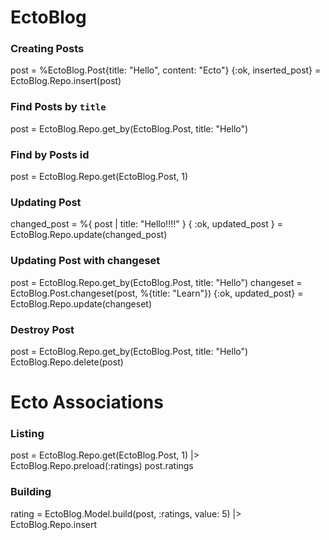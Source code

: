 EctoBlog
========

### Creating Posts
post = %EctoBlog.Post{title: "Hello", content: "Ecto"}
{:ok, inserted_post} = EctoBlog.Repo.insert(post)

### Find Posts by `title`
post = EctoBlog.Repo.get_by(EctoBlog.Post, title: "Hello")

### Find by Posts id
post = EctoBlog.Repo.get(EctoBlog.Post, 1)

### Updating Post
changed_post = %{ post | title: "Hello!!!!" }
{ :ok, updated_post } = EctoBlog.Repo.update(changed_post)

### Updating Post with changeset
post = EctoBlog.Repo.get_by(EctoBlog.Post, title: "Hello")
changeset = EctoBlog.Post.changeset(post, %{title: "Learn"})
{:ok, updated_post} = EctoBlog.Repo.update(changeset)

### Destroy Post
post = EctoBlog.Repo.get_by(EctoBlog.Post, title: "Hello")
EctoBlog.Repo.delete(post)

# Ecto Associations

### Listing
post = EctoBlog.Repo.get(EctoBlog.Post, 1) |> EctoBlog.Repo.preload(:ratings)
post.ratings

### Building
rating = EctoBlog.Model.build(post, :ratings, value: 5) |> EctoBlog.Repo.insert
